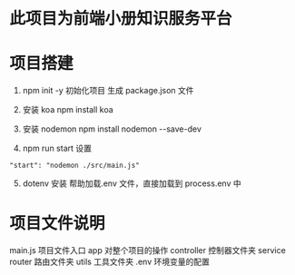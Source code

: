 # 此项目为前端小册知识服务平台

# 项目搭建

1. npm init -y
   初始化项目
   生成 package.json 文件

2. 安装 koa
   npm install koa

3. 安装 nodemon
   npm install nodemon --save-dev

4. npm run start 设置

```
"start": "nodemon ./src/main.js"
```

5. dotenv 安装
   帮助加载.env 文件，直接加载到 process.env 中

# 项目文件说明

main.js 项目文件入口
app 对整个项目的操作
controller 控制器文件夹
service
router 路由文件夹
utils 工具文件夹
.env 环境变量的配置
